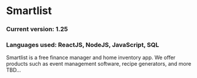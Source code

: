 # Smartlist
### Current version: 1.25
### Languages used: ReactJS, NodeJS, JavaScript, SQL
Smartlist is a free finance manager and home inventory app. We offer products such as event management software, recipe generators, and more TBD...
